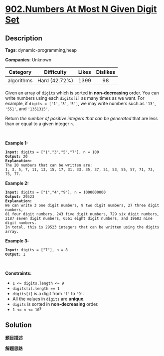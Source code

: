 # [902.Numbers At Most N Given Digit Set](https://leetcode.com/problems/numbers-at-most-n-given-digit-set/description/)

## Description

**Tags**: dynamic-programming,heap

**Companies**: Unknown

| Category | Difficulty | Likes | Dislikes |
| :------: | :--------: | :---: | :------: |
| algorithms | Hard (42.72%) | 1399 | 98 |

<p>Given an array of <code>digits</code> which is sorted in <strong>non-decreasing</strong> order. You can write numbers using each <code>digits[i]</code> as many times as we want. For example, if <code>digits = [&#39;1&#39;,&#39;3&#39;,&#39;5&#39;]</code>, we may write numbers such as <code>&#39;13&#39;</code>, <code>&#39;551&#39;</code>, and <code>&#39;1351315&#39;</code>.</p>
<p>Return <em>the number of positive integers that can be generated </em>that are less than or equal to a given integer <code>n</code>.</p>
<p>&nbsp;</p>
<p><strong class="example">Example 1:</strong></p>
<pre><code><strong>Input:</strong> digits = [&quot;1&quot;,&quot;3&quot;,&quot;5&quot;,&quot;7&quot;], n = 100
<strong>Output:</strong> 20
<strong>Explanation: </strong>
The 20 numbers that can be written are:
1, 3, 5, 7, 11, 13, 15, 17, 31, 33, 35, 37, 51, 53, 55, 57, 71, 73, 75, 77.</code></pre>
<p><strong class="example">Example 2:</strong></p>
<pre><code><strong>Input:</strong> digits = [&quot;1&quot;,&quot;4&quot;,&quot;9&quot;], n = 1000000000
<strong>Output:</strong> 29523
<strong>Explanation: </strong>
We can write 3 one digit numbers, 9 two digit numbers, 27 three digit numbers,
81 four digit numbers, 243 five digit numbers, 729 six digit numbers,
2187 seven digit numbers, 6561 eight digit numbers, and 19683 nine digit numbers.
In total, this is 29523 integers that can be written using the digits array.</code></pre>
<p><strong class="example">Example 3:</strong></p>
<pre><code><strong>Input:</strong> digits = [&quot;7&quot;], n = 8
<strong>Output:</strong> 1</code></pre>
<p>&nbsp;</p>
<p><strong>Constraints:</strong></p>
<ul>
  <li><code>1 &lt;= digits.length &lt;= 9</code></li>
  <li><code>digits[i].length == 1</code></li>
  <li><code>digits[i]</code> is a digit from&nbsp;<code>&#39;1&#39;</code>&nbsp;to <code>&#39;9&#39;</code>.</li>
  <li>All the values in&nbsp;<code>digits</code> are <strong>unique</strong>.</li>
  <li><code>digits</code> is sorted in&nbsp;<strong>non-decreasing</strong> order.</li>
  <li><code>1 &lt;= n &lt;= 10<sup>9</sup></code></li>
</ul>

## Solution

**题目描述**

**解题思路**
